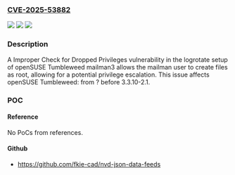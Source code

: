 ### [CVE-2025-53882](https://cve.mitre.org/cgi-bin/cvename.cgi?name=CVE-2025-53882)
![](https://img.shields.io/static/v1?label=Product&message=openSUSE%20Tumbleweed&color=blue)
![](https://img.shields.io/static/v1?label=Version&message=%3F%20&color=brightgreen)
![](https://img.shields.io/static/v1?label=Vulnerability&message=CWE-273%3A%20Improper%20Check%20for%20Dropped%20Privileges&color=brightgreen)

### Description

A Improper Check for Dropped Privileges vulnerability in the logrotate setup of openSUSE Tumbleweed mailman3 allows the mailman user to create files as root, allowing for a potential privilege escalation. This issue affects openSUSE Tumbleweed: from ? before 3.3.10-2.1.

### POC

#### Reference
No PoCs from references.

#### Github
- https://github.com/fkie-cad/nvd-json-data-feeds


